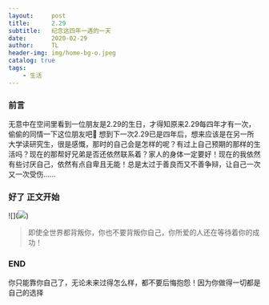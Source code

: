 ```yaml
---
layout:     post
title:      2.29
subtitle:   纪念这四年一遇的一天
date:       2020-02-29
author:     TL
header-img: img/home-bg-o.jpeg
catalog: true
tags:
    - 生活
---
```


### 前言

无意中在空间里看到一位朋友是2.29的生日，才得知原来2.29每四年才有一次，偷偷的同情一下这位朋友吧🤭
想到下一次2.29已是四年后，想来应该是在另一所大学读研究生，很是感慨，那时的自己会是怎样的呢？有过上自己预期的那样的生活吗？现在的那帮好兄弟是否还依然联系着？家人的身体一定要好！现在的我依然有些讨厌自己，依然有点自卑且无能！总是太过于善良而又不善争辩，让自己一次又一次受伤......

### 好了 正文开始
![](<a href="https://sm.ms/image/CDW2BLdKbaSvIF4" target="_blank"><img src="https://i.loli.net/2020/02/29/CDW2BLdKbaSvIF4.jpg" ></a>)

> 即使全世界都背叛你，你也不要背叛你自己，你所爱的人还在等待着你的成功！

### END

你只能靠你自己了，无论未来过得怎么样，都不要后悔抱怨！因为你做得一切都是自己的选择
